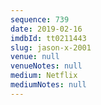 ```yaml
---
sequence: 739
date: 2019-02-16
imdbId: tt0211443
slug: jason-x-2001
venue: null
venueNotes: null
medium: Netflix
mediumNotes: null
---
```

